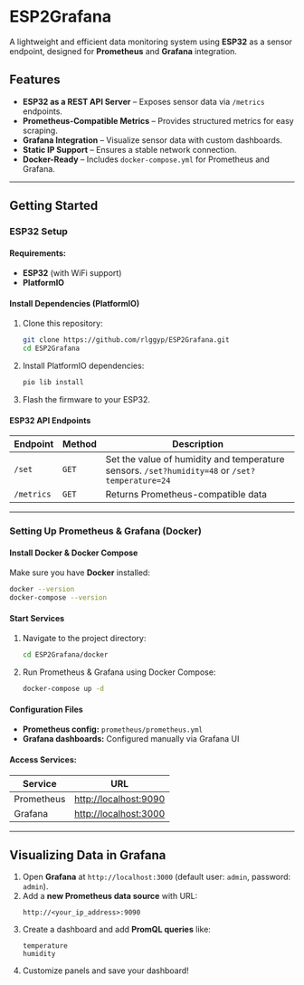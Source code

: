 # ESP2Grafana  
A lightweight and efficient data monitoring system using **ESP32** as a sensor endpoint, designed for **Prometheus** and **Grafana** integration.  

## Features  
- **ESP32 as a REST API Server** – Exposes sensor data via `/metrics` endpoints.
- **Prometheus-Compatible Metrics** – Provides structured metrics for easy scraping.
- **Grafana Integration** – Visualize sensor data with custom dashboards.
- **Static IP Support** – Ensures a stable network connection.
- **Docker-Ready** – Includes `docker-compose.yml` for Prometheus and Grafana.

---

## Getting Started  

### **ESP32 Setup**  
#### **Requirements:**  
- **ESP32** (with WiFi support)  
- **PlatformIO**  

#### **Install Dependencies (PlatformIO)**  
1. Clone this repository:  
   ```sh
   git clone https://github.com/rlggyp/ESP2Grafana.git
   cd ESP2Grafana 
   ```  
2. Install PlatformIO dependencies:  
   ```sh
   pio lib install
   ```  
3. Flash the firmware to your ESP32.  

#### **ESP32 API Endpoints**  
| Endpoint       | Method | Description |
|--------------- |--------|-------------|
| `/set`         | `GET` | Set the value of humidity and temperature sensors. `/set?humidity=48` or `/set?temperature=24`|
| `/metrics`     | `GET` | Returns Prometheus-compatible data |

---

### **Setting Up Prometheus & Grafana (Docker)**  
#### **Install Docker & Docker Compose**  
Make sure you have **Docker** installed:  
```sh
docker --version
docker-compose --version
```  

#### **Start Services**  
1. Navigate to the project directory:  
   ```sh
   cd ESP2Grafana/docker
   ```  
2. Run Prometheus & Grafana using Docker Compose:  
   ```sh
   docker-compose up -d
   ```  

#### **Configuration Files**  
- **Prometheus config:** `prometheus/prometheus.yml`  
- **Grafana dashboards:** Configured manually via Grafana UI  

#### **Access Services:**  
| Service     | URL |
|------------|----------------------------|
| Prometheus | [http://localhost:9090](http://localhost:9090) |
| Grafana    | [http://localhost:3000](http://localhost:3000) |

---

## Visualizing Data in Grafana  
1. Open **Grafana** at `http://localhost:3000` (default user: `admin`, password: `admin`).  
2. Add a **new Prometheus data source** with URL:  
   ```
   http://<your_ip_address>:9090
   ```  
3. Create a dashboard and add **PromQL queries** like:  
   ```promql
   temperature
   humidity
   ```  
4. Customize panels and save your dashboard!

